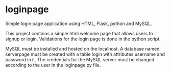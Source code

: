 # loginpage
Simple login page application using HTML, Flask, python and MySQL.

This project contains a simple html welcome page that allows users to signup or login. 
Validations for the login page is done in the python script.

MySQL must be installed and hosted on the localhost. 
A database named serverpage must be created with a table login with attributes username and password in it. 
The credentials for the MySQL server must be changed according to the user in the loginpage.py file.
